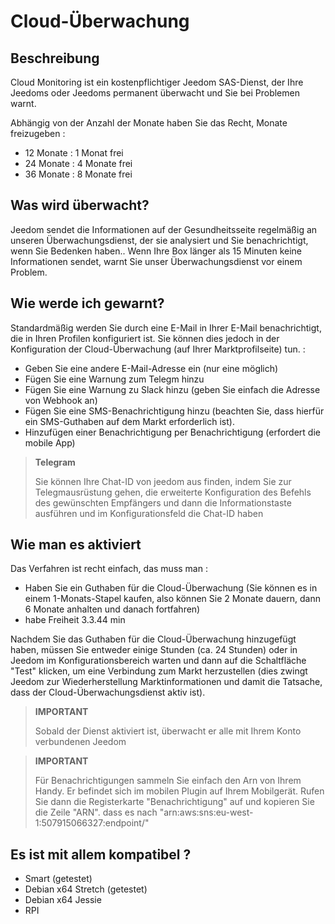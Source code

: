 # Cloud-Überwachung

## Beschreibung

Cloud Monitoring ist ein kostenpflichtiger Jeedom SAS-Dienst, der Ihre Jeedoms oder Jeedoms permanent überwacht und Sie bei Problemen warnt.

Abhängig von der Anzahl der Monate haben Sie das Recht, Monate freizugeben : 

- 12 Monate : 1 Monat frei
- 24 Monate : 4 Monate frei
- 36 Monate : 8 Monate frei

## Was wird überwacht?

Jeedom sendet die Informationen auf der Gesundheitsseite regelmäßig an unseren Überwachungsdienst, der sie analysiert und Sie benachrichtigt, wenn Sie Bedenken haben.. Wenn Ihre Box länger als 15 Minuten keine Informationen sendet, warnt Sie unser Überwachungsdienst vor einem Problem.

## Wie werde ich gewarnt?

Standardmäßig werden Sie durch eine E-Mail in Ihrer E-Mail benachrichtigt, die in Ihren Profilen konfiguriert ist. Sie können dies jedoch in der Konfiguration der Cloud-Überwachung (auf Ihrer Marktprofilseite) tun. : 

- Geben Sie eine andere E-Mail-Adresse ein (nur eine möglich)
- Fügen Sie eine Warnung zum Telegm hinzu
- Fügen Sie eine Warnung zu Slack hinzu (geben Sie einfach die Adresse von Webhook an)
- Fügen Sie eine SMS-Benachrichtigung hinzu (beachten Sie, dass hierfür ein SMS-Guthaben auf dem Markt erforderlich ist).
- Hinzufügen einer Benachrichtigung per Benachrichtigung (erfordert die mobile App) 

> **Telegram**
>
> Sie können Ihre Chat-ID von jeedom aus finden, indem Sie zur Telegmausrüstung gehen, die erweiterte Konfiguration des Befehls des gewünschten Empfängers und dann die Informationstaste ausführen und im Konfigurationsfeld die Chat-ID haben

## Wie man es aktiviert

Das Verfahren ist recht einfach, das muss man : 

- Haben Sie ein Guthaben für die Cloud-Überwachung (Sie können es in einem 1-Monats-Stapel kaufen, also können Sie 2 Monate dauern, dann 6 Monate anhalten und danach fortfahren)
- habe Freiheit 3.3.44 min

Nachdem Sie das Guthaben für die Cloud-Überwachung hinzugefügt haben, müssen Sie entweder einige Stunden (ca. 24 Stunden) oder in Jeedom im Konfigurationsbereich warten und dann auf die Schaltfläche "Test" klicken, um eine Verbindung zum Markt herzustellen (dies zwingt Jeedom zur Wiederherstellung Marktinformationen und damit die Tatsache, dass der Cloud-Überwachungsdienst aktiv ist).

>**IMPORTANT**
>
> Sobald der Dienst aktiviert ist, überwacht er alle mit Ihrem Konto verbundenen Jeedom

>**IMPORTANT**
>
> Für Benachrichtigungen sammeln Sie einfach den Arn von Ihrem Handy. Er befindet sich im mobilen Plugin auf Ihrem Mobilgerät. Rufen Sie dann die Registerkarte "Benachrichtigung" auf und kopieren Sie die Zeile "ARN". dass es nach "arn:aws:sns:eu-west-1:507915066327:endpoint/"

## Es ist mit allem kompatibel ?

- Smart (getestet)
- Debian x64 Stretch (getestet)
- Debian x64 Jessie
- RPI
